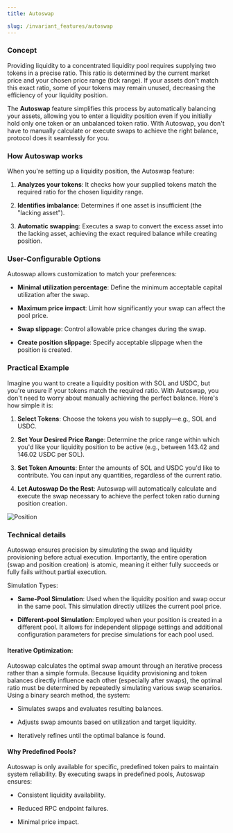```yaml
---
title: Autoswap

slug: /invariant_features/autoswap
---
```


### Concept

Providing liquidity to a concentrated liquidity pool requires supplying two tokens in a precise ratio. This ratio is determined by the current market price and your chosen price range (tick range). If your assets don't match this exact ratio, some of your tokens may remain unused, decreasing the efficiency of your liquidity position.

The **Autoswap** feature simplifies this process by automatically balancing your assets, allowing you to enter a liquidity position even if you initially hold only one token or an unbalanced token ratio. With Autoswap, you don't have to manually calculate or execute swaps to achieve the right balance, protocol does it seamlessly for you.

### How Autoswap works

When you're setting up a liquidity position, the Autoswap feature:

1. **Analyzes your tokens**: It checks how your supplied tokens match the required ratio for the chosen liquidity range.

2. **Identifies imbalance**: Determines if one asset is insufficient (the "lacking asset").

3. **Automatic swapping**: Executes a swap to convert the excess asset into the lacking asset, achieving the exact required balance while creating position.

### User-Configurable Options

Autoswap allows customization to match your preferences:

- **Minimal utilization percentage**: Define the minimum acceptable capital utilization after the swap.

- **Maximum price impact**: Limit how significantly your swap can affect the pool price.

- **Swap slippage**: Control allowable price changes during the swap.

- **Create position slippage**: Specify acceptable slippage when the position is created.

### Practical Example

Imagine you want to create a liquidity position with SOL and USDC, but you're unsure if your tokens match the required ratio. With Autoswap, you don't need to worry about manually achieving the perfect balance. Here's how simple it is:

1. **Select Tokens**:
   Choose the tokens you wish to supply—e.g., SOL and USDC.

2. **Set Your Desired Price Range**:
   Determine the price range within which you'd like your liquidity position to be active (e.g., between 143.42 and 146.02 USDC per SOL).

3. **Set Token Amounts**:
   Enter the amounts of SOL and USDC you'd like to contribute. You can input any quantities, regardless of the current ratio.

4. **Let Autoswap Do the Rest**: Autoswap will automatically calculate and execute the swap necessary to achieve the perfect token ratio durning position creation.

![Position](/img/docs/app/general/autoswap_position.png)

### Technical details

Autoswap ensures precision by simulating the swap and liquidity provisioning before actual execution. Importantly, the entire operation (swap and position creation) is atomic, meaning it either fully succeeds or fully fails without partial execution.

Simulation Types:

- **Same-Pool Simulation**: Used when the liquidity position and swap occur in the same pool. This simulation directly utilizes the current pool price.

- **Different-pool Simulation**: Employed when your position is created in a different pool. It allows for independent slippage settings and additional configuration parameters for precise simulations for each pool used.

#### Iterative Optimization:

Autoswap calculates the optimal swap amount through an iterative process rather than a simple formula. Because liquidity provisioning and token balances directly influence each other (especially after swaps), the optimal ratio must be determined by repeatedly simulating various swap scenarios. Using a binary search method, the system:

- Simulates swaps and evaluates resulting balances.

- Adjusts swap amounts based on utilization and target liquidity.

- Iteratively refines until the optimal balance is found.

#### Why Predefined Pools?

Autoswap is only available for specific, predefined token pairs to maintain system reliability. By executing swaps in predefined pools, Autoswap ensures:

- Consistent liquidity availability.

- Reduced RPC endpoint failures.

- Minimal price impact.
